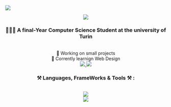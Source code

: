 <img align ="left" src="https://visitor-badge.laobi.icu/badge?page_id=minash22.minash22" />

<h2 align="center">
    <img src="https://readme-typing-svg.herokuapp.com?font=Righteous&size=35&center=true&vCenter=true&width=500&height=70&duration=4000&lines=Hey+there!+👋;+I'm+Mina+Sharifi!" />
</h2>

<h3 align="center"> 👩🏻‍💻 A final-Year Computer Science Student at the university of Turin</h3>

  <br/>

  <div align="center">
  🧩 Working on small projects<br/>
  💭 Corrently learnign Web Design<br/>
      
  </div>
  
   <div align="center">
       
   <a href="mailto: mn.sharifi19@gmail.com">
   <img src="https://img.shields.io/badge/Gmail-333333?style=for-the-badge&logo=gmail&logoColor=red"  />
   </a>

   <a href="https://www.linkedin.com/in/mina-sharifi19">
   <img src="https://img.shields.io/badge/Portfolio-FF5722?style=for-the-badge&logo=todoist&logoColor=white" />
   </a>
</div>

<h3 align="center"> ⚒️ Languages, FrameWorks & Tools ⚒️ : </h3>
<br/>

<div align="center">
<a href="https://skillicons.dev">
<img src="https://skillicons.dev/icons?i= asm,c,java, sql,  html,css, r" />
</br> 
<img src="https://skillicons.dev/icons?i= r,vscode,git, idea,postgres,github,gitlab,linux" />
</a>
</div>













